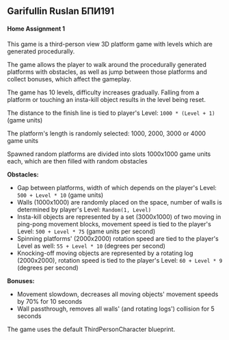 ## Garifullin Ruslan БПИ191

#### Home Assignment 1

This game is a third-person view 3D platform game with levels which are generated procedurally.

The game allows the player to walk around the procedurally generated platforms with obstacles, as well as jump between those platforms and collect bonuses, which affect the gameplay.

The game has 10 levels, difficulty increases gradually. Falling from a platform or touching an insta-kill object results in the level being reset.

The distance to the finish line is tied to player's Level: `1000 * (Level + 1)` (game units)

The platform's length is randomly selected: 1000, 2000, 3000 or 4000 game units

Spawned random platforms are divided into slots 1000x1000 game units each, which are then filled with random obstacles

**Obstacles:**
 - Gap between platforms, width of which depends on the player's Level: `500 + Level * 10` (game units)
 - Walls (1000x1000) are randomly placed on the space, number of walls is determined by player's Level: `Random(1, Level)`
 - Insta-kill objects are represented by a set (3000x1000) of two moving in ping-pong movement blocks, movement speed is tied to the player's Level: `500 + Level * 75` (game units per second)
 - Spinning platforms' (2000x2000) rotation speed are tied to the player's Level as well: `55 + Level * 10` (degrees per second)
 - Knocking-off moving objects are represented by a rotating log (2000x2000), rotation speed is tied to the player's Level: `60 + Level * 9` (degrees per second)

**Bonuses:**
 - Movement slowdown, decreases all moving objects' movement speeds by 70% for 10 seconds
 - Wall passthrough, removes all walls' (and rotating logs') collision for 5 seconds

The game uses the default ThirdPersonCharacter blueprint.

